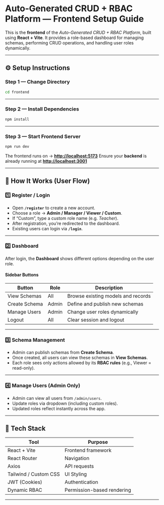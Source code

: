 
# Auto-Generated CRUD + RBAC Platform — **Frontend Setup Guide**

This is the **frontend** of the *Auto-Generated CRUD + RBAC Platform*, built using **React + Vite**.
It provides a role-based dashboard for managing schemas, performing CRUD operations, and handling user roles dynamically.

---

## ⚙️ Setup Instructions

### Step 1 — Change Directory

```bash
cd frontend
```

---

### Step 2 — Install Dependencies

```bash
npm install
```

---

### Step 3 — Start Frontend Server

```bash
npm run dev
```

The frontend runs on → **[http://localhost:5173](http://localhost:5173)**
Ensure your **backend** is already running at **[http://localhost:3001](http://localhost:3001)**

---

## 🚀 How It Works (User Flow)

### 1️⃣ **Register / Login**

* Open **`/register`** to create a new account.
* Choose a role → **Admin / Manager / Viewer / Custom**.
* If “Custom”, type a custom role name (e.g. *Teacher*).
* After registration, you’re redirected to the dashboard.
* Existing users can login via **`/login`**.

---

### 2️⃣ **Dashboard**

After login, the **Dashboard** shows different options depending on the user role.

#### Sidebar Buttons

| Button        | Role  | Description                        |
| --------------| ----- | ---------------------------------- |
| View Schemas  | All   | Browse existing models and records |
| Create Schema | Admin | Define and publish new schemas     |
| Manage Users  | Admin | Change user roles dynamically      |
| Logout        | All   | Clear session and logout           |

---

### 3️⃣ **Schema Management**

* Admin can publish schemas from **Create Schema**.
* Once created, all users can view these schemas in **View Schemas**.
* Each role sees only actions allowed by its **RBAC rules** (e.g., Viewer = read-only).

---

### 4️⃣ **Manage Users (Admin Only)**

* Admin can view all users from `/admin/users`.
* Update roles via dropdown (including custom roles).
* Updated roles reflect instantly across the app.

---

## 🧩 Tech Stack

| Tool                  | Purpose                    |
| --------------------- | -------------------------- |
| React + Vite          | Frontend framework         |
| React Router          | Navigation                 |
| Axios                 | API requests               |
| Tailwind / Custom CSS | UI Styling                 |
| JWT (Cookies)         | Authentication             |
| Dynamic RBAC          | Permission-based rendering |

---
